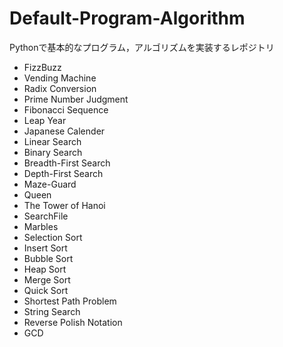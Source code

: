 # Default-Program-Algorithm
Pythonで基本的なプログラム，アルゴリズムを実装するレポジトリ

- FizzBuzz
- Vending Machine
- Radix Conversion
- Prime Number Judgment
- Fibonacci Sequence
- Leap Year
- Japanese Calender
- Linear Search
- Binary Search
- Breadth-First Search
- Depth-First Search
- Maze-Guard
- Queen
- The Tower of Hanoi
- SearchFile
- Marbles
- Selection Sort
- Insert Sort
- Bubble Sort
- Heap Sort
- Merge Sort
- Quick Sort
- Shortest Path Problem
- String Search
- Reverse Polish Notation
- GCD